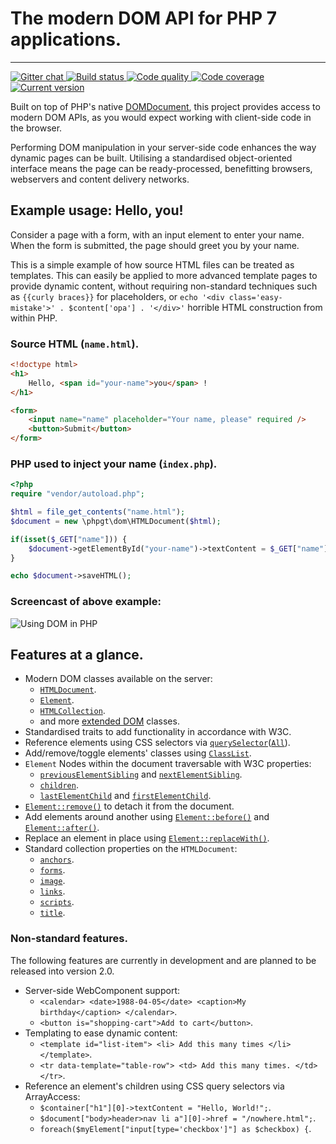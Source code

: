 # The modern DOM API for PHP 7 applications.

***

<a href="https://gitter.im/phpgt/dom" target="_blank">
    <img src="https://img.shields.io/gitter/room/phpgt/dom.svg?style=flat-square" alt="Gitter chat" />
</a>
<a href="https://circleci.com/gh/phpgt/dom" target="_blank">
    <img src="https://img.shields.io/circleci/project/phpgt/dom/master.svg?style=flat-square" alt="Build status" />
</a>
<a href="https://scrutinizer-ci.com/g/phpgt/dom" target="_blank">
    <img src="https://img.shields.io/scrutinizer/g/phpgt/dom/master.svg?style=flat-square" alt="Code quality" />
</a>
<a href="https://scrutinizer-ci.com/g/phpgt/dom" target="_blank">
    <img src="https://img.shields.io/scrutinizer/coverage/g/phpgt/dom/master.svg?style=flat-square" alt="Code coverage" />
</a>
<a href="https://packagist.org/packages/phpgt/dom" target="_blank">
    <img src="https://img.shields.io/packagist/v/phpgt/dom.svg?style=flat-square" alt="Current version" />
</a>

Built on top of PHP's native [DOMDocument](http://php.net/manual/en/book.dom.php), this project provides access to modern DOM APIs, as you would expect working with client-side code in the browser.

Performing DOM manipulation in your server-side code enhances the way dynamic pages can be built. Utilising a standardised object-oriented interface means the page can be ready-processed, benefitting browsers, webservers and content delivery networks.

## Example usage: Hello, you!

Consider a page with a form, with an input element to enter your name. When the form is submitted, the page should greet you by your name.

This is a simple example of how source HTML files can be treated as templates. This can easily be applied to more advanced template pages to provide dynamic content, without requiring non-standard techniques such as `{{curly braces}}` for placeholders, or `echo '<div class='easy-mistake'>' . $content['opa'] . '</div>'` horrible HTML construction from within PHP.

### Source HTML (`name.html`).

```html
<!doctype html>
<h1>
    Hello, <span id="your-name">you</span> !
</h1>

<form>
    <input name="name" placeholder="Your name, please" required />
    <button>Submit</button>
</form>
```

### PHP used to inject your name (`index.php`).

```php
<?php
require "vendor/autoload.php";

$html = file_get_contents("name.html");
$document = new \phpgt\dom\HTMLDocument($html);

if(isset($_GET["name"])) {
    $document->getElementById("your-name")->textContent = $_GET["name"];
}

echo $document->saveHTML();
```

### Screencast of above example:

![Using DOM in PHP](https://github.com/phpgt/dom/raw/master/example.gif)

## Features at a glance.

+ Modern DOM classes available on the server:
	+ [`HTMLDocument`][mdn-HTMLDocument].
	+ [`Element`][mdn-Element].
	+ [`HTMLCollection`][mdn-HTMLCollection].
	+ and more [extended DOM][mdn-DOM-levels] classes.
+ Standardised traits to add functionality in accordance with W3C.
+ Reference elements using CSS selectors via [`querySelector`][mdn-qs]([`All`][mdn-qsa]).
+ Add/remove/toggle elements' classes using [`ClassList`][mdn-classList].
+ `Element` Nodes within the document traversable with W3C properties:
	+ [`previousElementSibling`][mdn-pes] and [`nextElementSibling`][mdn-nes].
	+ [`children`][mdn-children].
	+ [`lastElementChild`][mdn-lec] and [`firstElementChild`][mdn-fec].
+ [`Element::remove()`][mdn-remove] to detach it from the document.
+ Add elements around another using [`Element::before()`][mdn-before] and [`Element::after()`][mdn-after].
+ Replace an element in place using [`Element::replaceWith()`][mdn-replaceWith].
+ Standard collection properties on the `HTMLDocument`:
	+ [`anchors`][mdn-anchors].
	+ [`forms`][mdn-forms].
	+ [`image`][mdn-images].
	+ [`links`][mdn-links].
	+ [`scripts`][mdn-scripts].
	+ [`title`][mdn-title].

### Non-standard features.

The following features are currently in development and are planned to be released into version 2.0.

+ Server-side WebComponent support:
	+ `<calendar> <date>1988-04-05</date> <caption>My birthday</caption> </calendar>`.
	+ `<button is="shopping-cart">Add to cart</button>`.
+ Templating to ease dynamic content:
	+ `<template id="list-item"> <li> Add this many times </li> </template>`.
	+ `<tr data-template="table-row"> <td> Add this many times. </td> </tr>`.
+ Reference an element's children using CSS query selectors via ArrayAccess:
	+ `$container["h1"][0]->textContent = "Hello, World!";`.
	+ `$document["body>header>nav li a"][0]->href = "/nowhere.html";`.
	+ `foreach($myElement["input[type='checkbox']"] as $checkbox) {`.

[mdn-HTMLDocument]: https://developer.mozilla.org/docs/Web/API/HTMLDocument
[mdn-Element]: https://developer.mozilla.org/docs/Web/API/Element
[mdn-HTMLCollection]: https://developer.mozilla.org/docs/Web/API/HTMLCollection
[mdn-DOM-levels]: https://developer.mozilla.org/docs/DOM_Levels
[mdn-qs]: https://developer.mozilla.org/docs/Web/API/Element/querySelector
[mdn-qsa]: https://developer.mozilla.org/docs/Web/API/Element/querySelectorAll
[mdn-classList]: https://developer.mozilla.org/docs/Web/API/Element/classList
[mdn-pes]: https://developer.mozilla.org/docs/Web/API/NonDocumentTypeChildNode/previousElementSibling
[mdn-nes]: https://developer.mozilla.org/en-US/docs/Web/API/NonDocumentTypeChildNode/nextElementSibling
[mdn-children]: https://developer.mozilla.org/en-US/docs/Web/API/ParentNode/children
[mdn-lec]: https://developer.mozilla.org/docs/Web/API/ParentNode/lastElementChild
[mdn-fec]: https://developer.mozilla.org/docs/Web/API/ParentNode/firstElementChild
[mdn-remove]: https://developer.mozilla.org/docs/Web/API/ChildNode/remove
[mdn-before]: https://developer.mozilla.org/docs/Web/API/ChildNode/before
[mdn-after]: https://developer.mozilla.org/docs/Web/API/ChildNode/after
[mdn-replaceWith]: https://developer.mozilla.org/docs/Web/API/ChildNode/replaceWith
[mdn-anchors]: https://developer.mozilla.org/docs/Web/API/Document/anchors
[mdn-forms]: https://developer.mozilla.org/docs/Web/API/Document/forms
[mdn-images]: https://developer.mozilla.org/docs/Web/API/Document/images
[mdn-links]: https://developer.mozilla.org/docs/Web/API/Document/links
[mdn-scripts]: https://developer.mozilla.org/docs/Web/API/Document/scripts
[mdn-title]: https://developer.mozilla.org/docs/Web/API/Document/title
